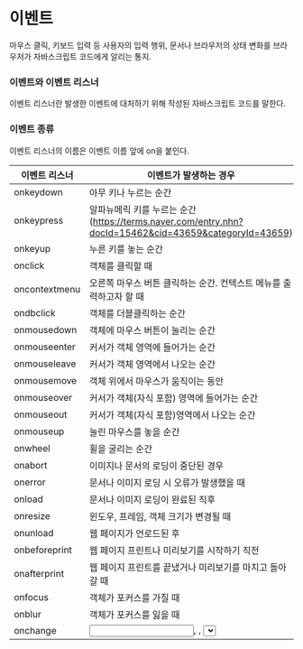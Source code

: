 # 이벤트

마우스 클릭, 키보드 입력 등 사용자의 입력 행위, 문서나 브라우저의 상태 변화를 브라우저가 자바스크립트 코드에게 알리는 통지.



### 이벤트와 이벤트 리스너

이벤트 리스너란 발생한 이벤트에 대처하기 위해 작성된 자바스크립트 코드를 말한다.



### 이벤트 종류

이벤트 리스너의 이름은 이벤트 이름 앞에 on을 붙인다.


|이벤트 리스너|이벤트가 발생하는 경우|
|---|---|
|onkeydown|아무 키나 누르는 순간|
|onkeypress|알파뉴메릭 키를 누르는 순간(https://terms.naver.com/entry.nhn?docId=15462&cid=43659&categoryId=43659)|
|onkeyup|누른 키를 놓는 순간|
|onclick|객체를 클릭할 때|
|oncontextmenu|오른쪽 마우스 버튼 클릭하는 순간. 컨텍스트 메뉴를 출력하고자 할 때|
|ondbclick|객체를 더블클릭하는 순간|
|onmousedown|객체에 마우스 버튼이 눌리는 순간|
|onmouseenter|커서가 객체 영역에 들어가는 순간|
|onmouseleave|커서가 객체 영역에서 나오는 순간|
|onmousemove|객체 위에서 마우스가 움직이는 동안|
|onmouseover|커서가 객체(자식 포함) 영역에 들어가는 순간|
|onmouseout|커서가 객체(자식 포함)영역에서 나오는 순간|
|onmouseup|눌린 마우스를 놓을 순간|
|onwheel|휠을 굴리는 순간|
|onabort|이미지나 문서의 로딩이 중단된 경우|
|onerror|문서나 이미지 로딩 시 오류가 발생했을 때|
|onload|문서나 이미지 로딩이 완료된 직후|
|onresize|윈도우, 프레임, 객체 크기가 변경될 때|
|onunload|웹 페이지가 언로드된 후|
|onbeforeprint|웹 페이지 프린트나 미리보기를 시작하기 직전|
|onafterprint|웹 페이지 프린트를 끝냈거나 미리보기를 마치고 돌아갈 때|
|onfocus|객체가 포커스를 가질 때|
|onblur|객체가 포커스를 잃을 때|
|onchange|<input>, <keygen>, <select>, <textarea>의 텍스트나 선택된 내용, 체크 상태 등이 변할 때|
|onreset|폼의 reset 버튼을 누르거나 자바스크립트 코드로 폼을 리셋시켯을 때. 폼의 모든 요소가 초기 상태로 리셋될 때|
|onsearch|<input type="search">에 검색 텍스트를 입력하고 <Enter>키를 누를 때|
|onselect|<textarea>나 <input type="text|password">에 입력한 텍스트를 사용자가 선택할 때(ex. 마우스로 드래그 선택)|
|onsubmit|submit 버튼을 클릭하여 폼을 전송할 때. 자바스크립트 코드로 form 객체의 submit() 메소드를 호출할 때는 이벤트 발생 X|




# 이벤트 리스너 만들기

자바스크립트 코드로 이벤트 리스너를 작성하는 방법

- HTML 태그 내에 작성
- DOM 객체의 이벤트 리스너 프로퍼티에 작성
- DOM 객체의 addEventListener() 메소드 이용


### DOM 객체의 이벤트 리스너 프로퍼티에 작성

리스너로 등록 시 ()를 생략한다.

```
function init() {
    ...
    p.onmouseover = over;
}
function over() {
    ...
}
```



### DOM 객체의 addEventListener() 메소드 이용

addEventListener(eventName, listener[, useCapture])   

- eventName : 이벤트 타입을 나타내는 문자열. click, load, keydown 등
- listener : 이벤트 리스너로 등록할 함수 이름
- useCapture : true이면 이벤트 흐름 중 캡쳐 단계에서 실행될 리스너 등록. false이면 버블 단계에서 실행될 리스너 등록. 생략 가능하며 디폴트는 false.

```
span.addEventListener("mouseover", over); // onmouseover 리스너로 over() 함수 등록. on없이 이벤트 이름만 사용
```